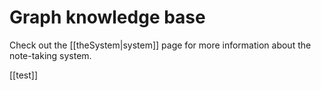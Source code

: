 # Graph knowledge base

Check out the [[theSystem|system]] page for more information about the note-taking system.

[[test]]